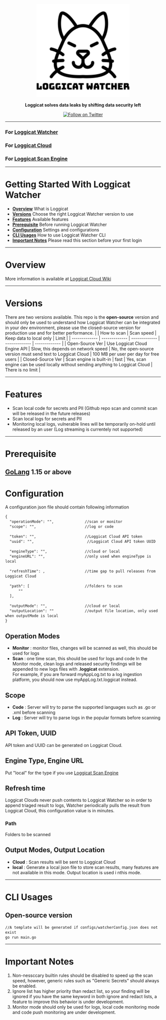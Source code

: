<div align="center">

<img src="https://raw.githubusercontent.com/loggicat/Loggicat-Cloud-Wiki/main/public/watcherLog.png" height="300" />

**Loggicat solves data leaks by shifting data security left**

[![Follow on Twitter](https://img.shields.io/twitter/follow/loggicat?style=social)](https://twitter.com/loggicat)

---

</div>

<h3 align="left">
For <a href="https://github.com/loggicat/watcher-public">Loggicat Watcher</a>
</h3>
<h3 align="left">
For <a href="https://github.com/loggicat/Loggicat-Cloud-Wiki">Loggicat Cloud</a>
</h3>
<h3 align="left">
For <a href="https://github.com/loggicat/scan-engine">Loggicat Scan Engine</a>
</h3>

---

# Getting Started With Loggicat Watcher
* **[Overview](#overview)** What is Loggicat
* **[Versions](#versions)** Choose the right Loggicat Watcher version to use
* **[Features](#features)** Available features
* **[Prerequisite](#prerequisite)** Before running Loggicat Watcher
* **[Configuration](#configuration)** Settings and configurations
* **[CLI Usages](#cli-usages)** How to use Loggicat Watcher CLI
* **[Important Notes](#important-notes)** Please read this section before your first login

---

# Overview
More information is available at <a href="https://github.com/loggicat/Loggicat-Cloud-Wiki">Loggicat Cloud Wiki</a>
<br />

---

# Versions
There are two versions available. This repo is the **open-source** version and should only be used to understand how Loggicat Watcher can be integrated in your dev environment, please use the closed-source version for production use and for better performance.
|  | How to scan | Scan speed | Keep data to local only | Limit | 
| ------------- | ------------- | ------------- | ------------- | ------------- | 
| Open-Source Ver  | Use Loggicat Cloud Engine API | Slow, this depends on network speed |  No, the open-source version must send text to Loggicat Cloud | 100 MB per user per day for free users |
| Closed-Source Ver  | Scan engine is built-in  | fast | Yes, scan engine can be used locally without sending anything to Loggicat Cloud | There is no limit |

---

# Features
- Scan local code for secrets and PII (Github repo scan and commit scan will be released in the future releases)
- Scan local logs for secrets and PII
- Monitoring local logs, vulnerable lines will be temporarily on-hold until released by an user (Log streaming is currentely not supported)

---

# Prerequisite
<a href="https://golang.org/dl/">GoLang</a> 1.15 or above
---

# Configuration
A configuration json file should contain following information
```
{
  "operationMode": "",              //scan or monitor
  "scope": "",                      //log or code

  "token": "",                      //Loggicat Cloud API token
  "uuid": "",                        //Loggicat Cloud API token UUID
  
  "engineType": "",                 //cloud or local
  "engineURL": "",                  //only used when engineType is local
  
  "refreshTime": ,                  //time gap to pull releases from Loggicat Cloud
  
  "path": [                         //folders to scan
      "" 
  ],
  
  "outputMode": "",                 //cloud or local
  "outputLocation": ""              //output file location, only used when outputMode is local
}
```
## Operation Modes
- **Monitor** : monitor files, changes will be scanned as well, this should be used for logs
- **Scan** : one time scan, this should be used for logs and code
In the Monitor mode, clean logs and released security findings will be appended to new logs files with **.loggicat** extension. <br />
For example, if you are forward myAppLog.txt to a log ingestion platform, you should now use myAppLog.txt.loggicat instead.

## Scope
- **Code** : Server will try to parse the supported languages such as .go or .xml before scanning
- **Log** : Server will try to parse logs in the popular formats before scanning

## API Token, UUID
API token and UUID can be generated on Loggicat Cloud. <br />

## Engine Type, Engine URL
Put "local" for the type if you use <a href="https://github.com/loggicat/scan-engine">Loggicat Scan Engine</a>

## Refresh time
Loggicat Clouds never push contents to Loggicat Watcher so in order to append triaged result to logs, Watcher periodically pulls the result from Loggicat Cloud, this configuration value is in minutes. 

### Path
Folders to be scanned

## Output Modes, Output Location
- **Cloud** : Scan results will be sent to Loggicat Cloud
- **local** : Generate a local json file to store scan results, many features are not available in this mode. Output location is used i nthis mode.

---

# CLI Usages

## Open-source version
```
//A template will be generated if configs/watcherConfig.json does not exist
go run main.go
```
---

# Important Notes
1. Non-nessccary builtin rules should be disabled to speed up the scan speed, however, generic rules such as "Generic Secrets" should always be enabled.
2. Ignore list has higher priority than redact list, so your finding will be ignored if you have the same keyword in both ignore and redact lists, a feature to improve this behavior is under development.
3. Monitor mode should only be used for logs, local code monitoring mode and code push monitoring are under development.

